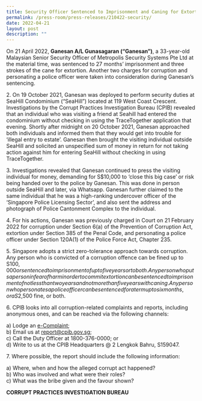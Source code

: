 ```yaml
---
title: Security Officer Sentenced to Imprisonment and Caning for Extortion
permalink: /press-room/press-releases/210422-security/
date: 2022-04-21
layout: post
description: ""
---
```

On 21 April 2022, **Ganesan A/L Gunasagaran (“Ganesan”)**, a 33-year-old Malaysian Senior Security Officer of Metropolis Security Systems Pte Ltd at the material time, was sentenced to 27 months’ imprisonment and three strokes of the cane for extortion. Another two charges for corruption and personating a police officer were taken into consideration during Ganesan’s sentencing.


2\. On 19 October 2021, Ganesan was deployed to perform security duties at SeaHill Condominium (“SeaHill”) located at 119 West Coast Crescent. Investigations by the Corrupt Practices Investigation Bureau (CPIB) revealed that an individual who was visiting a friend at Seahill had entered the condominium without checking in using the TraceTogether application that evening. Shortly after midnight on 20 October 2021, Ganesan approached both individuals and informed them that they would get into trouble for ‘illegal entry to estate’. Ganesan then brought the visiting individual outside SeaHill and solicited an unspecified sum of money in return for not taking action against him for entering SeaHill without checking in using TraceTogether.

3\. Investigations revealed that Ganesan continued to press the visiting individual for money, demanding for S$10,000 to ‘close this big case’ or risk being handed over to the police by Ganesan. This was done in person outside SeaHill and later, via Whatsapp. Ganesan further claimed to the same individual that he was a high-ranking undercover officer of the ‘Singapore Police Licensing Sector’, and also sent the address and photograph of Police Cantonment Complex to the individual.

4\. For his actions, Ganesan was previously charged in Court on 21 February 2022 for corruption under Section 6(a) of the Prevention of Corruption Act, extortion under Section 385 of the Penal Code, and personating a police officer under Section 120A(1) of the Police Force Act, Chapter 235.      

5\. Singapore adopts a strict zero-tolerance approach towards corruption. Any person who is convicted of a corruption offence can be fined up to S$100,000 or sentenced to imprisonment of up to five years or to both. Any person who puts a person in fear of harm in order to commit extortion can be sentenced to imprisonment of not less than two years and not more than five years with caning. Any person who personates a police officer can be sentenced for a term up to six months, or a S$2,500 fine, or both.

6\.         CPIB looks into all corruption-related complaints and reports, including anonymous ones, and can be reached via the following channels:

a) Lodge an [e-Complaint](/e-services/e-complaint-for-corrupt-conduct);<br>
b) Email us at <a href="mailto:report@cpib.gov.sg" class="spamspan">report@cpib.gov.sg</a>;<br>
c) Call the Duty Officer at 1800-376-0000; or<br>
d) Write to us at the CPIB Headquarters @ 2 Lengkok Bahru, S159047.

7\.        Where possible, the report should include the following information:

a) Where, when and how the alleged corrupt act happened?<br>
b) Who was involved and what were their roles?<br>
c) What was the bribe given and the favour shown?

**CORRUPT PRACTICES INVESTIGATION BUREAU**
